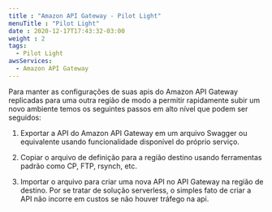 ```yaml
---
title : "Amazon API Gateway - Pilot Light"
menuTitle : "Pilot Light"
date : 2020-12-17T17:43:32-03:00
weight : 2
tags:
  - Pilot Light
awsServices:
  - Amazon API Gateway
---
```


Para manter as configurações de suas apis do Amazon API Gateway replicadas para uma outra região de modo a permitir rapidamente subir um novo ambiente temos os seguintes passos em alto nível que podem ser seguidos:

1. Exportar a API do Amazon API Gateway em um arquivo Swagger ou equivalente usando funcionalidade disponível do próprio serviço.

2. Copiar o arquivo de definição para a região destino usando ferramentas padrão como CP, FTP, rsynch, etc.

3. Importar o arquivo para criar uma nova API no API Gateway na região de destino. Por se tratar de solução serverless, o simples fato de criar a API não incorre em custos se não houver tráfego na api.

